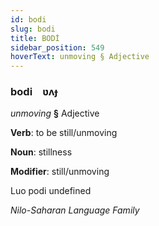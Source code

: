 ```yaml
---
id: bodi
slug: bodi
title: BODİ
sidebar_position: 549
hoverText: unmoving § Adjective
---
```


### bodi&emsp;<span kind="abugida">ʋʌɟ</span>

*unmoving* **§** Adjective

**Verb**: to be still/unmoving

**Noun**: stillness

**Modifier**: still/unmoving

Luo podi undefined

*Nilo-Saharan Language Family*